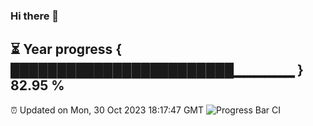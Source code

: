 ### Hi there 👋
⏳ Year progress { ████████████████████████▁▁▁▁▁▁ } 82.95 %
---
⏰ Updated on Mon, 30 Oct 2023 18:17:47 GMT
![Progress Bar CI](https://github.com/liununu/liununu/workflows/Progress%20Bar%20CI/badge.svg)
